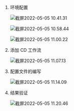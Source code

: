 1. 环境配置

   ![截屏2022-05-05 10.41.31](https://cdn.jsdelivr.net/gh/hjc-owo/allImgs/img/202205051102046.png)

   ![截屏2022-05-05 10.58.44](https://cdn.jsdelivr.net/gh/hjc-owo/allImgs/img/202205051102098.png)

   ![截屏2022-05-05 11.00.22](https://cdn.jsdelivr.net/gh/hjc-owo/allImgs/img/202205051102116.png)
   
2. 添加 CD 工作流

   ![截屏2022-05-05 11.07.13](https://cdn.jsdelivr.net/gh/hjc-owo/allImgs/img/202205051113124.png)

3. 配置文件的编写

   ![截屏2022-05-05 11.14.09](https://cdn.jsdelivr.net/gh/hjc-owo/allImgs/img/202205051121094.png)

4. 结果验证

   ![截屏2022-05-05 11.20.46](https://cdn.jsdelivr.net/gh/hjc-owo/allImgs/img/202205051121308.png)